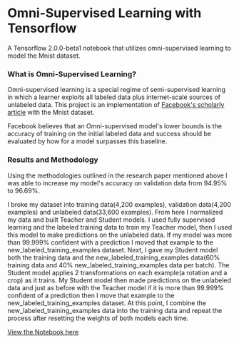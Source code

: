 # Omni-Supervised Learning with Tensorflow

A Tensorflow 2.0.0-beta1 notebook that utilizes omni-supervised learning to model the Mnist dataset.

### What is Omni-Supervised Learning?

Omni-supervised learning is a special regime of semi-supervised learning in which a learner exploits all labeled data plus internet-scale sources of unlabeled data. This project is an implementation of [Facebook's scholarly article](https://arxiv.org/pdf/1712.04440.pdf) with the Mnist dataset.

Facebook believes that an Omni-supervised model's lower bounds is the accuracy of training on the initial labeled data and success should be evaluated by how for a model surpasses this baseline. 

### Results and Methodology

Using the methodologies outlined in the research paper mentioned above I was able to increase my model's accuracy on validation data from 94.95% to 96.69%.

I broke my dataset into training data(4,200 examples), validation data(4,200 examples) and unlabeled data(33,600 examples). From here I normalized my data and built Teacher and Student models. I used fully supervised learning and the labeled training data to train my Teacher model, then I used this model to make predictions on the unlabeled data. If my model was more than 99.999% confident with a prediction I moved that example to the new_labeled_training_examples dataset. Next, I gave my Student model both the training data and the new_labeled_training_examples data(60% training data and 40% new_labeled_training_examples data per batch). The Student model applies 2 transformations on each example(a rotation and a crop) as it trains. My Student model then made predictions on the unlabeled data and just as before with the Teacher model if it is more than 99.999% confident of a prediction then I move that example to the new_labeled_training_examples dataset. At this point, I combine the new_labeled_training_examples data into the training data and repeat the process after resetting the weights of both models each time.

[View the Notebook here](https://github.com/brianbixby/tensorflow-mnist/blob/master/mnist_semi_supervised.ipynb)